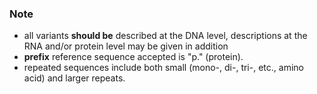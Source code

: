 ### Note

*	all variants **should be** described at the DNA level, descriptions at the RNA and/or protein level may be given in addition
*	**prefix** reference sequence accepted is "p." (protein).
*	repeated sequences include both small (mono-, di-, tri-, etc., amino acid) and larger repeats. 
